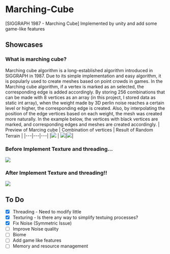# Marching-Cube
[SIGGRAPH 1987 - Marching Cube] Implemented by unity and add some game-like features

## Showcases
### What is marching cube?
Marching cube algorithm is a long-established algorithm introduced in SIGGRAPH in 1987. Due to its simple implementation and easy algorithm, it is popularly used to create meshes based on point crowds in games. In the Marching cube algorithm, if a vertex is marked as an selected, the corresponding edge is added accordingly. By storing 256 combinations that can be made with 8 vertices as an array (in this project, I stored data as static int array), when the weight made by 3D perlin noise reaches a certain level or higher, the corresponding edge is created. Also, by interpolating the position of the edge vertices based on each weight, the mesh was created more naturally. In the example below, the vertices with black vertices are marked, and corresponding edges and meshes are created accordingly.
| Preview of Marcing cube | Combination of vertices | Result of Random Terrain |
|---|---|---|
|![](http://emal.iptime.org/nextcloud/index.php/s/sQg7yJ4A55Qpkco/preview) | ![](https://www.researchgate.net/profile/Zhongjie_Long/publication/282209849/figure/fig2/AS:362916613246979@1463537471898/Type-of-surface-combinations-for-the-marching-cube-algorithm-The-black-circles-means.png)|![](http://emal.iptime.org/nextcloud/index.php/s/3i99KEAnMdpMjsZ/preview)|
### Before Implement Texture and threading...
![](http://emal.iptime.org/nextcloud/index.php/s/N66weAwSTfw3n8f/preview)
### After Implement Texture and threading!!
![](http://emal.iptime.org/nextcloud/index.php/s/mq2oaSmQcpspM77/preview)

## To Do
- [x] Threading - Need to modify little
- [x] Texturing - Is there any way to simplify textuing processes?
- [x] Fix Noise (Symmetric Issue)
- [ ] Improve Noise quality
- [ ] Biome
- [ ] Add game like features
- [ ] Memory and resource management
